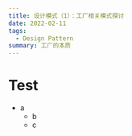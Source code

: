 ```yaml
---
title: 设计模式（1）：工厂相关模式探讨
date: 2022-02-11
tags:
  - Design Pattern
summary: 工厂的本质
---
```


# Test
* a
    * b
    * c
